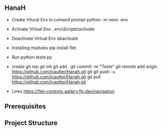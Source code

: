 ## HanaH

- Create Vitural Env in comand prompt
python -m venv .env

- Activate Virtual Env
.\.env\Scripts\activate

- Deactivate Virtual Env
deactivate

- Installing modules
pip install flet

- Run
python teste.py

- create git rep
git init
git add .
git commit -m "Teste"
git remote add origin https://github.com/jcautter/Hanah.git
git git push -u https://github.com/jcautter/Hanah.git
git pull https://github.com/jcautter/Hanah.git


- Links
https://flet-controls-gallery.fly.dev/navigation

## Prerequisites





## Project Structure